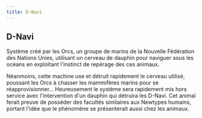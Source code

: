 ```yaml
---
title: D-Navi
---
```


D-Navi
------

Système créé par les Orcs, un groupe de marins de la Nouvelle Fédération des Nations Unies, utilisant un cerveau de dauphin pour naviguer sous les océans en exploitant l'instinct de repérage des ces animaux.


Néanmoins, cette machine use et détruit rapidement le cerveau utilisé, poussant les Orcs à chasser les mammifères marins pour se réapprovisionner... Heureusement le système sera rapidement mis hors service avec l'intervention d'un dauphin qui détruira les D-Navi. Cet animal ferait preuve de posséder des facultés similaires aux Newtypes humains, portant l'idée que le phénomène se présenterait aussi chez les animaux.

